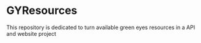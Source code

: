 # GYResources
This repository is dedicated to turn available green eyes resources in a API and website project
